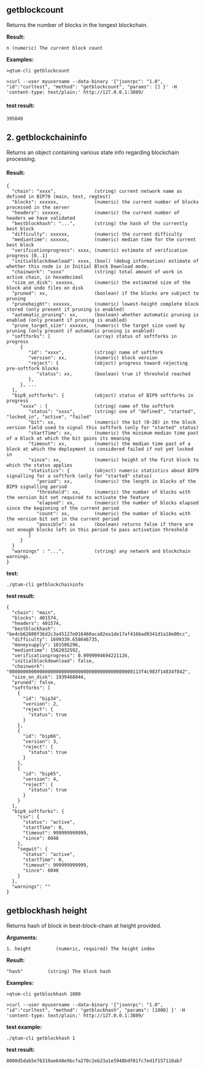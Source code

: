 ## getblockcount

Returns the number of blocks in the longest blockchain.

**Result:**

    n (numeric) The current block count

**Examples:**
  

    >qtum-cli getblockcount 
    
    >curl --user myusername --data-binary '{"jsonrpc": "1.0", "id":"curltest", "method": "getblockcount", "params": [] }' -H 'content-type: text/plain;' http://127.0.0.1:3889/


#### test result: 

    395049

## 2. getblockchaininfo 
Returns an object containing various state info regarding blockchain processing.
#### Result:
```
{
  "chain": "xxxx",              (string) current network name as defined in BIP70 (main, test, regtest)
  "blocks": xxxxxx,             (numeric) the current number of blocks processed in the server
  "headers": xxxxxx,            (numeric) the current number of headers we have validated
  "bestblockhash": "...",       (string) the hash of the currently best block
  "difficulty": xxxxxx,         (numeric) the current difficulty
  "mediantime": xxxxxx,         (numeric) median time for the current best block
  "verificationprogress": xxxx, (numeric) estimate of verification progress [0..1]
  "initialblockdownload": xxxx, (bool) (debug information) estimate of whether this node is in Initial Block Download mode.
  "chainwork": "xxxx"           (string) total amount of work in active chain, in hexadecimal
  "size_on_disk": xxxxxx,       (numeric) the estimated size of the block and undo files on disk
  "pruned": xx,                 (boolean) if the blocks are subject to pruning
  "pruneheight": xxxxxx,        (numeric) lowest-height complete block stored (only present if pruning is enabled)
  "automatic_pruning": xx,      (boolean) whether automatic pruning is enabled (only present if pruning is enabled)
  "prune_target_size": xxxxxx,  (numeric) the target size used by pruning (only present if automatic pruning is enabled)
  "softforks": [                (array) status of softforks in progress
     {
        "id": "xxxx",           (string) name of softfork
        "version": xx,          (numeric) block version
        "reject": {             (object) progress toward rejecting pre-softfork blocks
           "status": xx,        (boolean) true if threshold reached
        },
     }, ...
  ],
  "bip9_softforks": {           (object) status of BIP9 softforks in progress
     "xxxx" : {                 (string) name of the softfork
        "status": "xxxx",       (string) one of "defined", "started", "locked_in", "active", "failed"
        "bit": xx,              (numeric) the bit (0-28) in the block version field used to signal this softfork (only for "started" status)
        "startTime": xx,        (numeric) the minimum median time past of a block at which the bit gains its meaning
        "timeout": xx,          (numeric) the median time past of a block at which the deployment is considered failed if not yet locked in
        "since": xx,            (numeric) height of the first block to which the status applies
        "statistics": {         (object) numeric statistics about BIP9 signalling for a softfork (only for "started" status)
           "period": xx,        (numeric) the length in blocks of the BIP9 signalling period 
           "threshold": xx,     (numeric) the number of blocks with the version bit set required to activate the feature 
           "elapsed": xx,       (numeric) the number of blocks elapsed since the beginning of the current period 
           "count": xx,         (numeric) the number of blocks with the version bit set in the current period 
           "possible": xx       (boolean) returns false if there are not enough blocks left in this period to pass activation threshold 
        }
     }
  }
  "warnings" : "...",           (string) any network and blockchain warnings.
}
```
**test:** 

    ./qtum-cli getblockchaininfo

**test result:**
```
{
  "chain": "main",
  "blocks": 401574,
  "headers": 401574,
  "bestblockhash": "be4cb62080f36d2c3a45127e016460aca82ea1de17af4166ad9341d1a18e00cc",
  "difficulty": 1699339.658646735,
  "moneysupply": 101586296,
  "mediantime": 1562032592,
  "verificationprogress": 0.9999994694221126,
  "initialblockdownload": false,
  "chainwork": "000000000000000000000000000000000000000000000113f4c983f14834f842",
  "size_on_disk": 1939468044,
  "pruned": false,
  "softforks": [
    {
      "id": "bip34",
      "version": 2,
      "reject": {
        "status": true
      }
    },
    {
      "id": "bip66",
      "version": 3,
      "reject": {
        "status": true
      }
    },
    {
      "id": "bip65",
      "version": 4,
      "reject": {
        "status": true
      }
    }
  ],
  "bip9_softforks": {
    "csv": {
      "status": "active",
      "startTime": 0,
      "timeout": 999999999999,
      "since": 6048
    },
    "segwit": {
      "status": "active",
      "startTime": 0,
      "timeout": 999999999999,
      "since": 6048
    }
  },
  "warnings": ""
}
```
## getblockhash height     

Returns hash of block in best-block-chain at height provided.

**Arguments:**
```
1. height         (numeric, required) The height index
```
**Result:**   
```
"hash"         (string) The block hash  
```


**Examples:**

    >qtum-cli getblockhash 1000  
    
    >curl --user myusername --data-binary '{"jsonrpc": "1.0", "id":"curltest", "method": "getblockhash", "params": [1000] }' -H 'content-type: text/plain;' http://127.0.0.1:3889/

**test example:**

    ./qtum-cli getblockhash 1
    
**test result:**

    0000d5dab5e76310ae640e9bcfa270c2eb23a1e5948bdf01fc7ed1f157110ab7

